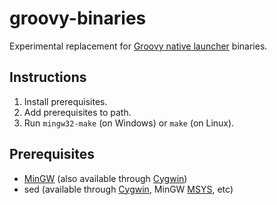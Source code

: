 # groovy-binaries
Experimental replacement for [Groovy native launcher](https://github.com/groovy/groovy-native-launcher) binaries.

## Instructions
1. Install prerequisites.
1. Add prerequisites to path.
1. Run `mingw32-make` (on Windows) or `make` (on Linux).

## Prerequisites
* [MinGW](http://www.mingw.org/) (also available through [Cygwin](https://www.cygwin.com/))
* sed (available through [Cygwin](https://www.cygwin.com/), MinGW [MSYS](http://www.mingw.org/wiki/msys), etc)
